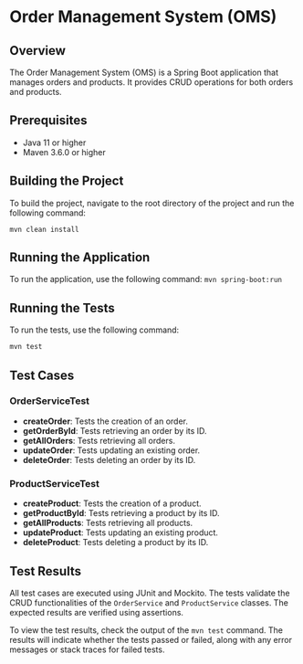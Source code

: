 # Order Management System (OMS)

## Overview
The Order Management System (OMS) is a Spring Boot application that manages orders and products. It provides CRUD operations for both orders and products.

## Prerequisites
- Java 11 or higher
- Maven 3.6.0 or higher

## Building the Project
To build the project, navigate to the root directory of the project and run the following command:
```
mvn clean install
```


## Running the Application
To run the application, use the following command:
```mvn spring-boot:run```


## Running the Tests
To run the tests, use the following command:
```sh
mvn test
```

## Test Cases

### OrderServiceTest
- **createOrder**: Tests the creation of an order.
- **getOrderById**: Tests retrieving an order by its ID.
- **getAllOrders**: Tests retrieving all orders.
- **updateOrder**: Tests updating an existing order.
- **deleteOrder**: Tests deleting an order by its ID.

### ProductServiceTest
- **createProduct**: Tests the creation of a product.
- **getProductById**: Tests retrieving a product by its ID.
- **getAllProducts**: Tests retrieving all products.
- **updateProduct**: Tests updating an existing product.
- **deleteProduct**: Tests deleting a product by its ID.

## Test Results
All test cases are executed using JUnit and Mockito. The tests validate the CRUD functionalities of the `OrderService` and `ProductService` classes. The expected results are verified using assertions.

To view the test results, check the output of the `mvn test` command. The results will indicate whether the tests passed or failed, along with any error messages or stack traces for failed tests.
